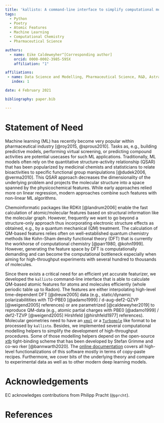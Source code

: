 ```yaml
---
title: 'kallisto: A command-line interface to simplify computational modelling and the generation of atomic features.'
tags:
  - Python
  - Poetry
  - Atomic Features
  - Machine Learning
  - Computational Chemistry
  - Pharmaceutical Science

authors:
  - name: Eike Caldeweyher^[Corresponding author]
    orcid: 0000-0002-3985-595X
    affiliation: "1" 

affiliations:
 - name: Data Science and Modelling, Pharmaceutical Science, R&D, AstraZeneca, Gothenburg, Sweden
   index: 1

date: 4 February 2021

bibliography: paper.bib

---
```


# Statement of Need

Machine learning (ML) has recently become very popular within pharmaceutical industry [@roy2015, @sprous2010].
Tasks as, e.g., building predictive models, performing virtual screening, or predicting compound activities are potential usecases for such ML applications.
Traditionally, ML models often rely on the quantitative structure-activity relationship (QSAR) that has been popularized by medicinal chemists and statisticians to relate bioactivities to specific functional group manipulations [@dudek2006, @verma2010].
This QSAR approach decreases the dimensionality of the underlying problem and projects the molecular structure into a space spanned by the physicochemical features.
While early approaches relied more on linear regression, modern approaches combine such features with non-linear ML algorithms.

Chemoinformatic packages like RDKit [@landrum2006] enable the fast calculation of atomic/molecular features based on structural information like the molecular graph.
However, frequently we want to go beyond a structure-only approach thus incorporating electronic structure effects as obtained, e.g., by a quantum mechanical (QM) treatment.
The calculation of QM-based features relies often on well-established quantum chemistry methods like Kohn-Sham density functional theory (DFT) that is currently the workhorse of computational chemistry [@parr1980, @kohn1999].
However, generating the feature space by DFT is computationally demanding and can become the computational bottleneck especially when aiming for high-throughput experiments with several hundred to thousands of molecules.

Since there exists a critical need for an efficient yet accurate featurizer, we developed the ``kallisto`` command-line interface that is able to calculate QM-based atomic features for atoms and molecules efficiently (whole periodic table up to Radon).
The features are either interpolating high-level time-dependent DFT [@dreuw2005] data (e.g., static/dynamic polarizabilitities with TD-PBE0 [@adamo1999] / d-aug-def2-QZVP [@weigend2005] references) or are parametrized [@caldeweyher2019] to reproduce QM-data (e.g., atomic partial charges with PBE0 [@adamo1999] / def2-TZVP [@weigend2005] Hirshfeld [@hirshfeld1977] references).
Molecular geometries need to have an [``xmol``](https://en.wikipedia.org/wiki/XYZ_file_format) or a [``Turbomole``](https://www.turbomole.org/wp-content/uploads/2019/11/Turbomole_Manual_7-4-1.pdf) like format to be processed by ``kallisto``.
Besides, we implemented several computational modelling helpers to simplify the development of high-throughput procedures.
Some of those modelling helpers depend on the open-source [xtb](https://github.com/grimme-lab/xtb) tight-binding scheme that has been developed by Stefan Grimme and co-wo
rker [@bannwarth2020].
The [online documentation](https://ehjc.gitbook.io/kallisto/) covers all high-level functionalizations of this software mostly in terms of copy-paste recipes.
Furthermore, we cover bits of the underlying theory and compare to experimental data as well as to other modern deep learning models.

# Acknowledgements

EC acknowledges contributions from Philipp Pracht (`@pprcht`).

# References
